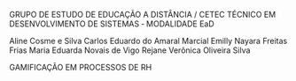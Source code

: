 GRUPO DE ESTUDO DE EDUCAÇÃO A DISTÂNCIA / CETEC
TÉCNICO EM DESENVOLVIMENTO DE SISTEMAS ‐ MODALIDADE EaD


Aline Cosme e Silva
Carlos Eduardo do Amaral Marcial
Emilly Nayara Freitas Frias
Maria Eduarda Novais de Vigo
Rejane Verônica Oliveira Silva


GAMIFICAÇÃO EM PROCESSOS DE RH 
